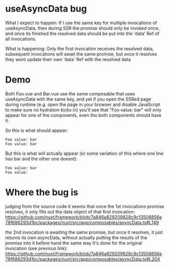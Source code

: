 # useAsyncData bug

What I expect to happen: If I use the same key for multiple invocations of useAsyncData, then during SSR the promise should only be invoked once, and once its finished the resolved data should be put into the 'data' Ref of all invocations.

What is happening: Only the first invocation receives the resolved data, subsequent invocations will await the same promise, but once it resolves they wont update their own 'data' Ref with the resolved data

# Demo

Both Foo.vue and Bar.vue use the same composable that uses useAsyncData with the same key, and yet if you open the SSRed page during runtime (e.g. open the page in your browser and disable JavaScript to make sure no hydration kicks in) you'll see that "Foo value: bar" will only appear for one of the components, even tho both components should have it.

So this is what should appear:
```
Foo value: bar
Foo value: bar
```

But this is what will actually appear (or some variation of this where one line has bar and the other one doesnt):
```
Foo value: bar
Foo value:
```

# Where the bug is

judging from the source code it seems that once the 1st invocations promise resolves, it only fills out the data object of that first invocation: https://github.com/nuxt/framework/blob/7a846a829209828c9c13508856e78f686293d1bc/packages/nuxt/src/app/composables/asyncData.ts#L149

the 2nd invocation is awaiting the same promise, but once it resolves, it just returns its own asyncData, without actually putting the results of the promise into it before hand the same way it's done for the original invocation (see previous link): https://github.com/nuxt/framework/blob/7a846a829209828c9c13508856e78f686293d1bc/packages/nuxt/src/app/composables/asyncData.ts#L204